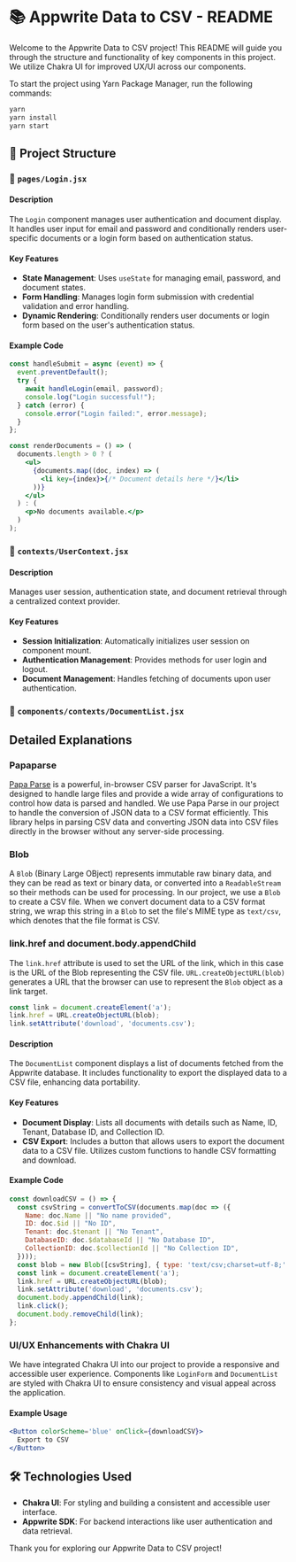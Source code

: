# 📚 Appwrite Data to CSV - README

Welcome to the Appwrite Data to CSV project! This README will guide you through the structure and functionality of key components in this project. We utilize Chakra UI for improved UX/UI across our components.

To start the project using Yarn Package Manager, run the following commands:

```bash
yarn
yarn install
yarn start
```

## 🚀 Project Structure

### 📂 `pages/Login.jsx`

#### Description
The `Login` component manages user authentication and document display. It handles user input for email and password and conditionally renders user-specific documents or a login form based on authentication status.

#### Key Features
- **State Management**: Uses `useState` for managing email, password, and document states.
- **Form Handling**: Manages login form submission with credential validation and error handling.
- **Dynamic Rendering**: Conditionally renders user documents or login form based on the user's authentication status.

#### Example Code
```jsx
const handleSubmit = async (event) => {
  event.preventDefault();
  try {
    await handleLogin(email, password);
    console.log("Login successful!");
  } catch (error) {
    console.error("Login failed:", error.message);
  }
};

const renderDocuments = () => (
  documents.length > 0 ? (
    <ul>
      {documents.map((doc, index) => (
        <li key={index}>{/* Document details here */}</li>
      ))}
    </ul>
  ) : (
    <p>No documents available.</p>
  )
);
```

### 📂 `contexts/UserContext.jsx`

#### Description
Manages user session, authentication state, and document retrieval through a centralized context provider.

#### Key Features
- **Session Initialization**: Automatically initializes user session on component mount.
- **Authentication Management**: Provides methods for user login and logout.
- **Document Management**: Handles fetching of documents upon user authentication.

### 📂 `components/contexts/DocumentList.jsx`

## Detailed Explanations

### Papaparse
[Papa Parse](https://www.papaparse.com/) is a powerful, in-browser CSV parser for JavaScript. It's designed to handle large files and provide a wide array of configurations to control how data is parsed and handled. We use Papa Parse in our project to handle the conversion of JSON data to a CSV format efficiently. This library helps in parsing CSV data and converting JSON data into CSV files directly in the browser without any server-side processing.

### Blob
A `Blob` (Binary Large OBject) represents immutable raw binary data, and they can be read as text or binary data, or converted into a `ReadableStream` so their methods can be used for processing. In our project, we use a `Blob` to create a CSV file. When we convert document data to a CSV format string, we wrap this string in a `Blob` to set the file's MIME type as `text/csv`, which denotes that the file format is CSV.

### link.href and document.body.appendChild
The `link.href` attribute is used to set the URL of the link, which in this case is the URL of the Blob representing the CSV file. `URL.createObjectURL(blob)` generates a URL that the browser can use to represent the `Blob` object as a link target.

```jsx
const link = document.createElement('a');
link.href = URL.createObjectURL(blob);
link.setAttribute('download', 'documents.csv');
```

#### Description
The `DocumentList` component displays a list of documents fetched from the Appwrite database. It includes functionality to export the displayed data to a CSV file, enhancing data portability.

#### Key Features
- **Document Display**: Lists all documents with details such as Name, ID, Tenant, Database ID, and Collection ID.
- **CSV Export**: Includes a button that allows users to export the document data to a CSV file. Utilizes custom functions to handle CSV formatting and download.

#### Example Code
```jsx
const downloadCSV = () => {
  const csvString = convertToCSV(documents.map(doc => ({
    Name: doc.Name || "No name provided",
    ID: doc.$id || "No ID",
    Tenant: doc.$tenant || "No Tenant",
    DatabaseID: doc.$databaseId || "No Database ID",
    CollectionID: doc.$collectionId || "No Collection ID",
  })));
  const blob = new Blob([csvString], { type: 'text/csv;charset=utf-8;' });
  const link = document.createElement('a');
  link.href = URL.createObjectURL(blob);
  link.setAttribute('download', 'documents.csv');
  document.body.appendChild(link);
  link.click();
  document.body.removeChild(link);
};
```

### UI/UX Enhancements with Chakra UI
We have integrated Chakra UI into our project to provide a responsive and accessible user experience. Components like `LoginForm` and `DocumentList` are styled with Chakra UI to ensure consistency and visual appeal across the application.

#### Example Usage
```jsx
<Button colorScheme='blue' onClick={downloadCSV}>
  Export to CSV
</Button>
```

## 🛠 Technologies Used
- **Chakra UI**: For styling and building a consistent and accessible user interface.
- **Appwrite SDK**: For backend interactions like user authentication and data retrieval.

Thank you for exploring our Appwrite Data to CSV project!
